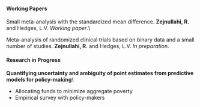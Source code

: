 #### Working Papers

Small meta-analysis with the standardized mean difference. **Zejnullahi, R.** and Hedges, L.V. *Working paper*.\

Meta-analysis of randomized clinical trials based on binary data and a small number of studies. **Zejnullahi, R.** and Hedges, L.V. *In preparation*.

#### Research in Progress

**Quantifying uncertainty and ambiguity of point estimates from predictive models for policy-making**\
 - Allocating funds to minimize aggregate poverty
 - Empirical survey with policy-makers

